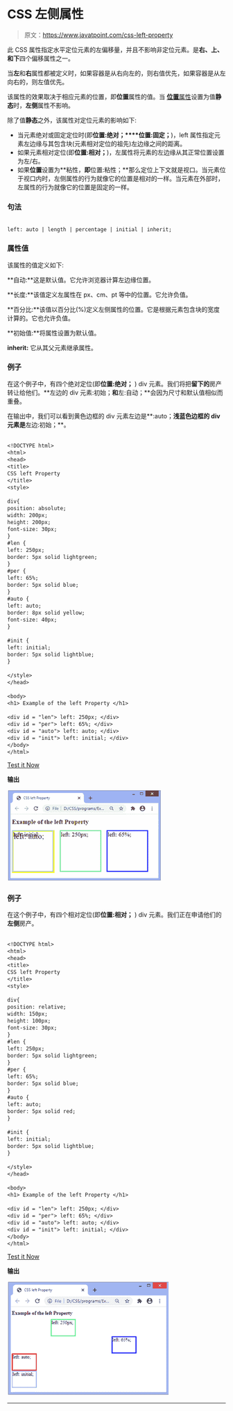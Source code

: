 # CSS 左侧属性

> 原文：<https://www.javatpoint.com/css-left-property>

此 CSS 属性指定水平定位元素的左偏移量，并且不影响非定位元素。是**右、上、**和**下**四个偏移属性之一。

当**左**和**右**属性都被定义时，如果容器是从右向左的，则右值优先，如果容器是从左向右的，则左值优先。

该属性的效果取决于相应元素的位置，即**位置**属性的值。当 [**位置**属性](https://www.javatpoint.com/css-position)设置为值**静态**时，**左侧**属性不影响。

除了值**静态**之外，该属性对定位元素的影响如下:

*   当元素绝对或固定定位时(即**位置:绝对；****位置:固定；**)，left 属性指定元素左边缘与其包含块(元素相对定位的祖先)左边缘之间的距离。
*   如果元素相对定位(即**位置:相对；**)，左属性将元素的左边缘从其正常位置设置为左/右。
*   如果**位置**设置为**粘性，**即**位置:粘性；**那么定位上下文就是视口。当元素位于视口内时，左侧属性的行为就像它的位置是相对的一样。当元素在外部时，左属性的行为就像它的位置是固定的一样。

### 句法

```

left: auto | length | percentage | initial | inherit;

```

### 属性值

该属性的值定义如下:

**自动:**这是默认值。它允许浏览器计算左边缘位置。

**长度:**该值定义左属性在 px、cm、pt 等中的位置。它允许负值。

**百分比:**该值以百分比(%)定义左侧属性的位置。它是根据元素包含块的宽度计算的。它也允许负值。

**初始值:**将属性设置为默认值。

**inherit:** 它从其父元素继承属性。

### 例子

在这个例子中，有四个绝对定位(即**位置:绝对；** ) div 元素。我们将把**留下的**房产转让给他们。**左边的 div 元素:初始；**和**左:自动；**会因为尺寸和默认值相似而重叠。

在输出中，我们可以看到黄色边框的 div 元素左边是**:auto；**浅蓝色边框的 div 元素是**左边:初始；**。

```

<!DOCTYPE html>
<html>
<head>
<title>
CSS left Property
</title>
<style>

div{
position: absolute;
width: 200px;
height: 200px;
font-size: 30px;
}
#len {
left: 250px;
border: 5px solid lightgreen;
}
#per {
left: 65%;
border: 5px solid blue;
}
#auto {
left: auto;
border: 8px solid yellow;
font-size: 40px;
}

#init {
left: initial;
border: 5px solid lightblue;
}

</style>
</head>

<body>
<h1> Example of the left Property </h1>

<div id = "len"> left: 250px; </div>
<div id = "per"> left: 65%; </div>
<div id = "auto"> left: auto; </div>
<div id = "init"> left: initial; </div>
</body>
</html>

```

[Test it Now](https://www.javatpoint.com/oprweb/test.jsp?filename=css-left-property1)

**输出**

![CSS left property](img/336fe158e8c99f1b4bbe485912bf3a0f.png)

### 例子

在这个例子中，有四个相对定位(即**位置:相对；** ) div 元素。我们正在申请他们的**左侧**房产。

```

<!DOCTYPE html>
<html>
<head>
<title>
CSS left Property
</title>
<style>

div{
position: relative;
width: 150px;
height: 100px;
font-size: 30px;
}
#len {
left: 250px;
border: 5px solid lightgreen;
}
#per {
left: 65%;
border: 5px solid blue;
}
#auto {
left: auto;
border: 5px solid red;
}

#init {
left: initial;
border: 5px solid lightblue;
}

</style>
</head>

<body>
<h1> Example of the left Property </h1>

<div id = "len"> left: 250px; </div>
<div id = "per"> left: 65%; </div>
<div id = "auto"> left: auto; </div>
<div id = "init"> left: initial; </div>
</body>
</html>

```

[Test it Now](https://www.javatpoint.com/oprweb/test.jsp?filename=css-left-property2)

**输出**

![CSS left property](img/b718c700e1cc0f6445adf6ebe9128b6b.png)

* * *